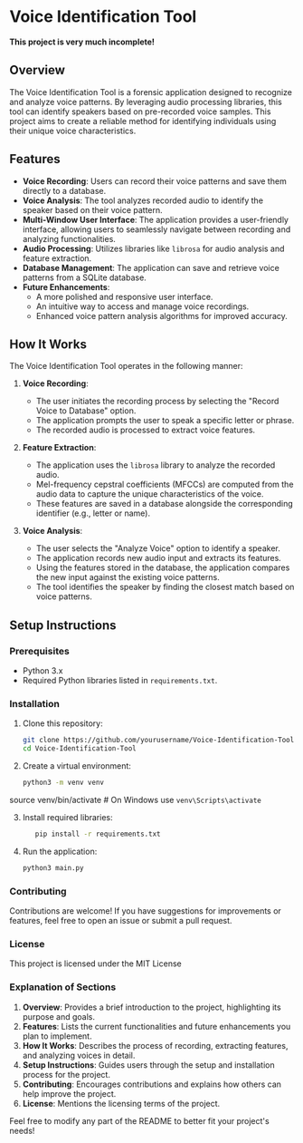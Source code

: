 # Voice Identification Tool

**This project is very much incomplete!**

## Overview

The Voice Identification Tool is a forensic application designed to recognize and analyze voice patterns. By leveraging audio processing libraries, this tool can identify speakers based on pre-recorded voice samples. This project aims to create a reliable method for identifying individuals using their unique voice characteristics.

## Features

- **Voice Recording**: Users can record their voice patterns and save them directly to a database.
- **Voice Analysis**: The tool analyzes recorded audio to identify the speaker based on their voice pattern.
- **Multi-Window User Interface**: The application provides a user-friendly interface, allowing users to seamlessly navigate between recording and analyzing functionalities.
- **Audio Processing**: Utilizes libraries like `librosa` for audio analysis and feature extraction.
- **Database Management**: The application can save and retrieve voice patterns from a SQLite database.
- **Future Enhancements**:
  - A more polished and responsive user interface.
  - An intuitive way to access and manage voice recordings.
  - Enhanced voice pattern analysis algorithms for improved accuracy.

## How It Works

The Voice Identification Tool operates in the following manner:

1. **Voice Recording**: 
   - The user initiates the recording process by selecting the "Record Voice to Database" option.
   - The application prompts the user to speak a specific letter or phrase.
   - The recorded audio is processed to extract voice features.

2. **Feature Extraction**:
   - The application uses the `librosa` library to analyze the recorded audio.
   - Mel-frequency cepstral coefficients (MFCCs) are computed from the audio data to capture the unique characteristics of the voice.
   - These features are saved in a database alongside the corresponding identifier (e.g., letter or name).

3. **Voice Analysis**:
   - The user selects the "Analyze Voice" option to identify a speaker.
   - The application records new audio input and extracts its features.
   - Using the features stored in the database, the application compares the new input against the existing voice patterns.
   - The tool identifies the speaker by finding the closest match based on voice patterns.

## Setup Instructions

### Prerequisites

- Python 3.x
- Required Python libraries listed in `requirements.txt`.

### Installation

1. Clone this repository:

   ```bash
   git clone https://github.com/yourusername/Voice-Identification-Tool.git
   cd Voice-Identification-Tool

2. Create a virtual environment:

   ```bash
   python3 -m venv venv
source venv/bin/activate  # On Windows use `venv\Scripts\activate`


3. Install required libraries:
   ```bash
      pip install -r requirements.txt
4. Run the application:
   ```bash
   python3 main.py
### Contributing
Contributions are welcome! If you have suggestions for improvements or features, feel free to open an issue or submit a pull request.

### License
This project is licensed under the MIT License

### Explanation of Sections

1. **Overview**: Provides a brief introduction to the project, highlighting its purpose and goals.
2. **Features**: Lists the current functionalities and future enhancements you plan to implement.
3. **How It Works**: Describes the process of recording, extracting features, and analyzing voices in detail.
4. **Setup Instructions**: Guides users through the setup and installation process for the project.
5. **Contributing**: Encourages contributions and explains how others can help improve the project.
6. **License**: Mentions the licensing terms of the project.

Feel free to modify any part of the README to better fit your project's needs!
